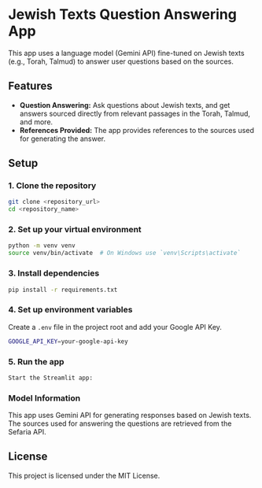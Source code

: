 # Jewish Texts Question Answering App

This app uses a language model (Gemini API) fine-tuned on Jewish texts (e.g., Torah, Talmud) to answer user questions based on the sources.

## Features
- **Question Answering:** Ask questions about Jewish texts, and get answers sourced directly from relevant passages in the Torah, Talmud, and more.
- **References Provided:** The app provides references to the sources used for generating the answer.

## Setup

### 1. Clone the repository
```bash
git clone <repository_url>
cd <repository_name>
```
### 2. Set up your virtual environment
```bash
python -m venv venv
source venv/bin/activate  # On Windows use `venv\Scripts\activate`
```
### 3. Install dependencies
```bash
pip install -r requirements.txt
```
### 4. Set up environment variables
Create a ```.env``` file in the project root and add your Google API Key.
```bash
GOOGLE_API_KEY=your-google-api-key
```
### 5. Run the app
```bash
Start the Streamlit app:
```
### Model Information

This app uses Gemini API for generating responses based on Jewish texts. The sources used for answering the questions are retrieved from the Sefaria API.

## License
This project is licensed under the MIT License.
